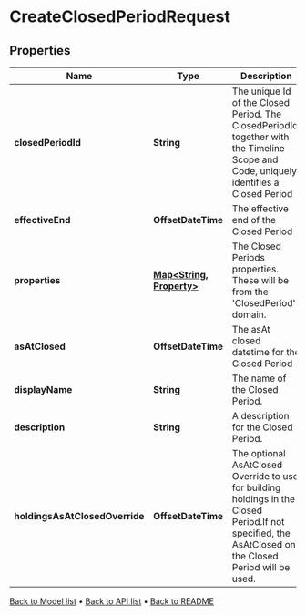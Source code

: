 

# CreateClosedPeriodRequest


## Properties

| Name | Type | Description | Notes |
|------------ | ------------- | ------------- | -------------|
|**closedPeriodId** | **String** | The unique Id of the Closed Period. The ClosedPeriodId, together with the Timeline Scope and Code, uniquely identifies a Closed Period |  |
|**effectiveEnd** | **OffsetDateTime** | The effective end of the Closed Period |  [optional] |
|**properties** | [**Map&lt;String, Property&gt;**](Property.md) | The Closed Periods properties. These will be from the &#39;ClosedPeriod&#39; domain. |  [optional] |
|**asAtClosed** | **OffsetDateTime** | The asAt closed datetime for the Closed Period |  [optional] |
|**displayName** | **String** | The name of the Closed Period. |  [optional] |
|**description** | **String** | A description for the Closed Period. |  [optional] |
|**holdingsAsAtClosedOverride** | **OffsetDateTime** | The optional AsAtClosed Override to use for building holdings in the Closed Period.If not specified, the AsAtClosed on the Closed Period will be used. |  [optional] |



[Back to Model list](../README.md#documentation-for-models) &#8226; [Back to API list](../README.md#documentation-for-api-endpoints) &#8226; [Back to README](../README.md)


